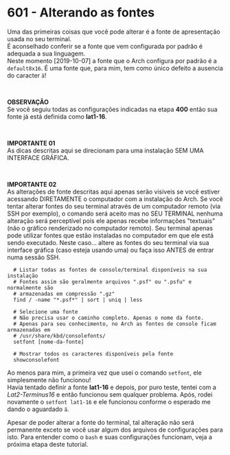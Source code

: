 ﻿# 601 - Alterando as fontes

Uma das primeiras coisas que você pode alterar é a fonte de apresentação usada no seu terminal.  
É aconselhado conferir se a fonte que vem configurada por padrão é adequada a sua linguagem.  
Neste momento [2019-10-07] a fonte que o Arch configura por padrão é a ``default8x16``. É uma 
fonte que, para mim, tem como único defeito a ausencia do caracter ``ã``!

&nbsp;

**OBSERVAÇÃO**  
Se você seguiu todas as configurações indicadas na etapa **400** então sua fonte já está definida
como **lat1-16**. 

&nbsp;

**IMPORTANTE 01**  
As dicas descritas aqui se direcionam para uma instalação SEM UMA INTERFACE GRÁFICA.

&nbsp;

**IMPORTANTE 02**  
As alterações de fonte descritas aqui apenas serão visiveis se você estiver acessando DIRETAMENTE
o computador com a instalação do Arch. Se você tentar alterar fontes do seu terminal através de um 
computador remoto (via SSH por exemplo), o comando será aceito mas no SEU TERMINAL nenhuma
alteração será perceptível pois ele apenas recebe informações "textuais" (não o gráfico renderizado
no computador remoto). Seu terminal apenas pode utilizar fontes que estão instaladas no computador
em que ele está sendo executado. Neste caso... altere as fontes do seu terminal via sua interface 
gráfica (caso esteja usando uma) ou faça isso ANTES de entrar numa sessão SSH.


``` shell
  # Listar todas as fontes de console/terminal disponíveis na sua instalação
  # Fontes assim são geralmente arquivos ".psf" ou ".psfu" e normalmente são 
  # armazenadas em compressão ".gz"
  find / -name "*.psf*" | sort | uniq | less

  # Selecione uma fonte 
  # Não precisa usar o caminho completo. Apenas o nome da fonte.
  # Apenas para seu conhecimento, no Arch as fontes de console ficam armazenadas em 
  # /usr/share/kbd/consolefonts/
  setfont [nome-da-fonte]

  # Mostrar todos os caracteres disponíveis pela fonte
  showconsolefont
```

Ao menos para mim, a primeira vez que usei o comando ``setfont``, ele simplesmente não funcionou!  
Havia tentado definir a fonte **lat1-16** e depois, por puro teste, tentei com a *Lat2-Terminus16* 
e então funcionou sem qualquer problema. Após, rodei novamente o ``setfont lat1-16`` e ele 
funcionou conforme o esperado me dando o aguardado ``ã``.

Apesar de poder alterar a fonte do terminal, tal alteração não será permanente exceto se você
usar algum dos arquivos de configurações para isto. Para entender como o ``bash`` e suas 
configurações funcionam, veja a próxima etapa deste tutorial.
